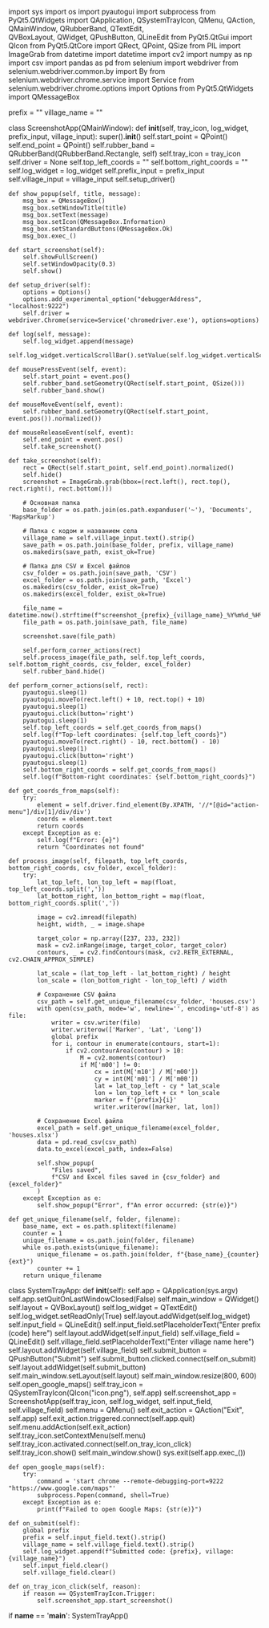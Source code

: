 import sys
import os
import pyautogui
import subprocess
from PyQt5.QtWidgets import QApplication, QSystemTrayIcon, QMenu, QAction, QMainWindow, QRubberBand, QTextEdit, \
    QVBoxLayout, QWidget, QPushButton, QLineEdit
from PyQt5.QtGui import QIcon
from PyQt5.QtCore import QRect, QPoint, QSize
from PIL import ImageGrab
from datetime import datetime
import cv2
import numpy as np
import csv
import pandas as pd
from selenium import webdriver
from selenium.webdriver.common.by import By
from selenium.webdriver.chrome.service import Service
from selenium.webdriver.chrome.options import Options
from PyQt5.QtWidgets import QMessageBox

prefix = ""
village_name = ""

class ScreenshotApp(QMainWindow):
    def __init__(self, tray_icon, log_widget, prefix_input, village_input):
        super().__init__()
        self.start_point = QPoint()
        self.end_point = QPoint()
        self.rubber_band = QRubberBand(QRubberBand.Rectangle, self)
        self.tray_icon = tray_icon
        self.driver = None
        self.top_left_coords = ""
        self.bottom_right_coords = ""
        self.log_widget = log_widget
        self.prefix_input = prefix_input
        self.village_input = village_input
        self.setup_driver()

    def show_popup(self, title, message):
        msg_box = QMessageBox()
        msg_box.setWindowTitle(title)
        msg_box.setText(message)
        msg_box.setIcon(QMessageBox.Information)
        msg_box.setStandardButtons(QMessageBox.Ok)
        msg_box.exec_()

    def start_screenshot(self):
        self.showFullScreen()
        self.setWindowOpacity(0.3)
        self.show()

    def setup_driver(self):
        options = Options()
        options.add_experimental_option("debuggerAddress", "localhost:9222")
        self.driver = webdriver.Chrome(service=Service('chromedriver.exe'), options=options)

    def log(self, message):
        self.log_widget.append(message)
        self.log_widget.verticalScrollBar().setValue(self.log_widget.verticalScrollBar().maximum())

    def mousePressEvent(self, event):
        self.start_point = event.pos()
        self.rubber_band.setGeometry(QRect(self.start_point, QSize()))
        self.rubber_band.show()

    def mouseMoveEvent(self, event):
        self.rubber_band.setGeometry(QRect(self.start_point, event.pos()).normalized())

    def mouseReleaseEvent(self, event):
        self.end_point = event.pos()
        self.take_screenshot()

    def take_screenshot(self):
        rect = QRect(self.start_point, self.end_point).normalized()
        self.hide()
        screenshot = ImageGrab.grab(bbox=(rect.left(), rect.top(), rect.right(), rect.bottom()))

        # Основная папка
        base_folder = os.path.join(os.path.expanduser('~'), 'Documents', 'MapsMarkup')
        
        # Папка с кодом и названием села
        village_name = self.village_input.text().strip()
        save_path = os.path.join(base_folder, prefix, village_name)
        os.makedirs(save_path, exist_ok=True)

        # Папка для CSV и Excel файлов
        csv_folder = os.path.join(save_path, 'CSV')
        excel_folder = os.path.join(save_path, 'Excel')
        os.makedirs(csv_folder, exist_ok=True)
        os.makedirs(excel_folder, exist_ok=True)

        file_name = datetime.now().strftime(f"screenshot_{prefix}_{village_name}_%Y%m%d_%H%M%S.png")
        file_path = os.path.join(save_path, file_name)

        screenshot.save(file_path)

        self.perform_corner_actions(rect)
        self.process_image(file_path, self.top_left_coords, self.bottom_right_coords, csv_folder, excel_folder)
        self.rubber_band.hide()

    def perform_corner_actions(self, rect):
        pyautogui.sleep(1)
        pyautogui.moveTo(rect.left() + 10, rect.top() + 10)
        pyautogui.sleep(1)
        pyautogui.click(button='right')
        pyautogui.sleep(1)
        self.top_left_coords = self.get_coords_from_maps()
        self.log(f"Top-left coordinates: {self.top_left_coords}")
        pyautogui.moveTo(rect.right() - 10, rect.bottom() - 10)
        pyautogui.sleep(1)
        pyautogui.click(button='right')
        pyautogui.sleep(1)
        self.bottom_right_coords = self.get_coords_from_maps()
        self.log(f"Bottom-right coordinates: {self.bottom_right_coords}")

    def get_coords_from_maps(self):
        try:
            element = self.driver.find_element(By.XPATH, '//*[@id="action-menu"]/div[1]/div/div')
            coords = element.text
            return coords
        except Exception as e:
            self.log(f"Error: {e}")
            return "Coordinates not found"

    def process_image(self, filepath, top_left_coords, bottom_right_coords, csv_folder, excel_folder):
        try:
            lat_top_left, lon_top_left = map(float, top_left_coords.split(','))
            lat_bottom_right, lon_bottom_right = map(float, bottom_right_coords.split(','))

            image = cv2.imread(filepath)
            height, width, _ = image.shape

            target_color = np.array([237, 233, 232])
            mask = cv2.inRange(image, target_color, target_color)
            contours, _ = cv2.findContours(mask, cv2.RETR_EXTERNAL, cv2.CHAIN_APPROX_SIMPLE)

            lat_scale = (lat_top_left - lat_bottom_right) / height
            lon_scale = (lon_bottom_right - lon_top_left) / width

            # Сохранение CSV файла
            csv_path = self.get_unique_filename(csv_folder, 'houses.csv')
            with open(csv_path, mode='w', newline='', encoding='utf-8') as file:
                writer = csv.writer(file)
                writer.writerow(['Marker', 'Lat', 'Long'])
                global prefix
                for i, contour in enumerate(contours, start=1):
                    if cv2.contourArea(contour) > 10:
                        M = cv2.moments(contour)
                        if M['m00'] != 0:
                            cx = int(M['m10'] / M['m00'])
                            cy = int(M['m01'] / M['m00'])
                            lat = lat_top_left - cy * lat_scale
                            lon = lon_top_left + cx * lon_scale
                            marker = f'{prefix}{i}'
                            writer.writerow([marker, lat, lon])

            # Сохранение Excel файла
            excel_path = self.get_unique_filename(excel_folder, 'houses.xlsx')
            data = pd.read_csv(csv_path)
            data.to_excel(excel_path, index=False)

            self.show_popup(
                "Files saved",
                f"CSV and Excel files saved in {csv_folder} and {excel_folder}"
            )
        except Exception as e:
            self.show_popup("Error", f"An error occurred: {str(e)}")

    def get_unique_filename(self, folder, filename):
        base_name, ext = os.path.splitext(filename)
        counter = 1
        unique_filename = os.path.join(folder, filename)
        while os.path.exists(unique_filename):
            unique_filename = os.path.join(folder, f"{base_name}_{counter}{ext}")
            counter += 1
        return unique_filename


class SystemTrayApp:
    def __init__(self):
        self.app = QApplication(sys.argv)
        self.app.setQuitOnLastWindowClosed(False)
        self.main_window = QWidget()
        self.layout = QVBoxLayout()
        self.log_widget = QTextEdit()
        self.log_widget.setReadOnly(True)
        self.layout.addWidget(self.log_widget)
        self.input_field = QLineEdit()
        self.input_field.setPlaceholderText("Enter prefix (code) here")
        self.layout.addWidget(self.input_field)
        self.village_field = QLineEdit()
        self.village_field.setPlaceholderText("Enter village name here")
        self.layout.addWidget(self.village_field)
        self.submit_button = QPushButton("Submit")
        self.submit_button.clicked.connect(self.on_submit)
        self.layout.addWidget(self.submit_button)
        self.main_window.setLayout(self.layout)
        self.main_window.resize(800, 600)
        self.open_google_maps()
        self.tray_icon = QSystemTrayIcon(QIcon("icon.png"), self.app)
        self.screenshot_app = ScreenshotApp(self.tray_icon, self.log_widget, self.input_field, self.village_field)
        self.menu = QMenu()
        self.exit_action = QAction("Exit", self.app)
        self.exit_action.triggered.connect(self.app.quit)
        self.menu.addAction(self.exit_action)
        self.tray_icon.setContextMenu(self.menu)
        self.tray_icon.activated.connect(self.on_tray_icon_click)
        self.tray_icon.show()
        self.main_window.show()
        sys.exit(self.app.exec_())

    def open_google_maps(self):
        try:
            command = 'start chrome --remote-debugging-port=9222 "https://www.google.com/maps"'
            subprocess.Popen(command, shell=True)
        except Exception as e:
            print(f"Failed to open Google Maps: {str(e)}")

    def on_submit(self):
        global prefix
        prefix = self.input_field.text().strip()
        village_name = self.village_field.text().strip()
        self.log_widget.append(f"Submitted code: {prefix}, village: {village_name}")
        self.input_field.clear()
        self.village_field.clear()

    def on_tray_icon_click(self, reason):
        if reason == QSystemTrayIcon.Trigger:
            self.screenshot_app.start_screenshot()


if __name__ == '__main__':
    SystemTrayApp()
